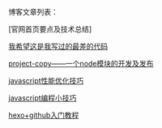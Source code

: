 博客文章列表：

[官网首页要点及技术总结]

[我希望这是我写过的最差的代码](https://wslicknet.github.io/2017/04/07/我希望这是我写过的最差的代码/)

[project-copy——一个node模块的开发及发布](https://wslicknet.github.io/2017/03/15/project-copy%E2%80%94%E2%80%94%E4%B8%80%E4%B8%AAnode%E6%A8%A1%E5%9D%97%E7%9A%84%E5%BC%80%E5%8F%91%E5%8F%8A%E5%8F%91%E5%B8%83/)

[javascript性能优化技巧](https://wslicknet.github.io/2017/02/07/javascript%E6%80%A7%E8%83%BD%E4%BC%98%E5%8C%96%E6%8A%80%E5%B7%A7/)

[javascript编程小技巧](https://wslicknet.github.io/2017/01/13/javascript%E7%BC%96%E7%A8%8B%E5%B0%8F%E6%8A%80%E5%B7%A7/)

[hexo+github入门教程](https://wslicknet.github.io/2016/12/29/hexo-github%E5%85%A5%E9%97%A8%E6%95%99%E7%A8%8B/)







